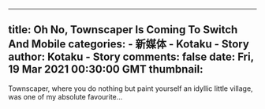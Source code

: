 
---
title: Oh No, Townscaper Is Coming To Switch And Mobile
categories: 
    - 新媒体
    - Kotaku - Story
author: Kotaku - Story
comments: false
date: Fri, 19 Mar 2021 00:30:00 GMT
thumbnail: 
---

<div>   
Townscaper, where you do nothing but paint yourself an idyllic little village, was one of my absolute favourite…  
</div>
            